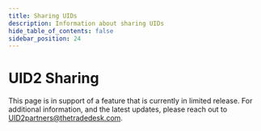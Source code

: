 ```yaml
---
title: Sharing UIDs
description: Information about sharing UIDs
hide_table_of_contents: false
sidebar_position: 24
---
```


# UID2 Sharing

This page is in support of a feature that is currently in limited release. For additional information, and the latest updates, please reach out to [UID2partners@thetradedesk.com](mailto:UID2partners@thetradedesk.com).
